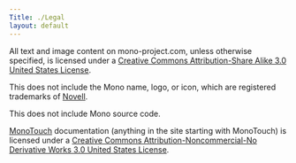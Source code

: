 ```yaml
---
Title: ./Legal
layout: default
---
```


All text and image content on mono-project.com, unless otherwise
specified, is licensed under a [Creative Commons Attribution-Share Alike
3.0 United States
License](http://creativecommons.org/licenses/by-sa/3.0/us/).

This does not include the Mono name, logo, or icon, which are registered
trademarks of [Novell](http://www.novell.com/linux).

This does not include Mono source code.

[MonoTouch]({{site.url}}/MonoTouch "wikilink") documentation (anything in the site
starting with MonoTouch) is licensed under a [Creative Commons
Attribution-Noncommercial-No Derivative Works 3.0 United States
License](http://creativecommons.org/licenses/by-nc-nd/3.0/us/).
